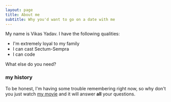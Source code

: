 ```yaml
---
layout: page
title: About me
subtitle: Why you'd want to go on a date with me
---
```


My name is Vikas Yadav. I have the following qualities:

- I'm extremely loyal to my family
- I can cast Sectum-Sempra
- I can code

What else do you need?

### my history

To be honest, I'm having some trouble remembering right now, so why don't you just watch [my movie](http://en.wikipedia.org/wiki/The_Princess_Bride_%28film%29) and it will answer **all** your questions.
